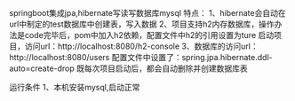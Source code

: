 springboot集成jpa,hibernate写读写数据库mysql
特点：
1、hibernate会自动在url中制定的test数据库中创建表，写入数据
2、项目支持h2内存数据库，操作办法是code完毕后，pom中加入h2依赖，配置文件中h2的引用设置为ture
启动项目，访问url：http://localhost:8080/h2-console
3、数据库的访问url：http://localhost:8080/users
配置文件中设置了：spring.jpa.hibernate.ddl-auto=create-drop
既每次项目启动后，都会自动删除并创建数据库表

运行条件
1、本机安装mysql,启动正常


